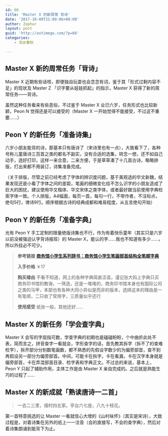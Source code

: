 ```yaml
---
id: 66
title: 'Master X 的新周常 背诗'
date: '2017-10-09T21:09:06+08:00'
author: Zephur
layout: post
guid: 'http://astimego.com/?p=66'
categories:
    - 流水春秋

---
```


## Master X 新的周常任务「背诗」

Master X 近期有些话唠，即便独自玩耍也会念念有词，鉴于其「形式过剩内容不足」的现状及 Master Z 「识字要从娃娃抓起」的指示，Master X 获得了新的周常任务——背诗。

虽然这种任务看来有些恶俗，不过鉴于 Master X 业已六岁，任务形式也比较新颖，Peon N 觉得还是可以接受的（Master X 一开始觉得不能接受，不过这不重要……）

<!-- more -->

## Peon Y 的新任务「准备诗集」

六岁小朋友能背的诗，那基本只有唐诗了（宋诗里也有一点），大致看下了，各种号称儿童唐诗三百首之类的都名不副实，没有合适的选集，转念一想，还不如自己动手，选好打印，这样一来合意，二来方便，于是草草凑了十几首古诗，略略排版，打出来都不用装订，诗集准备完成。

（关于排版，尽管之前已经考虑了字体的辨识度问题，基于美观选的华文新魏，结果发现还是小看了字体之间的差距，笔画的细微变化给不怎么识字的小朋友造成了巨大的困扰，建议使用华文楷体、华文宋体之类字体，或者最好跟当前使用字典检索字体一致。个人排版，A4幅面，每页一首，每句一行，不带作者，不注标点，绝句5行，律诗9行。顺序根据古诗的经典成都和难易程度，从五言绝句开始）

## Peon Y 的新任务「准备字典」

光有 Peon Y 手工定制的限量绝版诗集也不行，作为有着快乐童年（其实只是六岁以前没被强迫认字背诗报班）的 Master X，能认的字……我也不知道有多少……，所以外挂必不可少。

> **参考链接** [**商务馆小学生系列辞书：商务馆小学生笔画部首结构全笔顺字典**](https://item.jd.com/11186504.html)
> 
> **入手价格** ￥17
> 
> **购买缘由** 不看不知道，网上的各种字典简直泛滥，谨记张大妈上字典只买商务印书馆的教诲，一筛选，还是一堆堆的，商务印书馆本身也有国际公司之类的马甲，本部也有各种大同小异似是而非的版本，选择这本的理由是一有笔顺，二只收了常用字，三质量似乎还行
> 
> **使用感受** 纸张一般，其他还好……

## Master X 的新任务「学会查字典」

Master X 会写的字屈指可数，学查字典的初期也是磕磕盼盼，个中曲折此处不表，简而言之，拼音查字一看就会，字形查字的话，首先教其拆字（拆不了的查难检字），拆开部分分别数笔画数，都不熟悉的先假设字数少的为偏旁部首，查不到再假设另一部分为偏旁部首。中间，可能卡在拆字，卡在看漏，卡在汉字本身就是偏旁部首，卡在弄混部首目录、检字表和字典正文。不过总的来说，基本上，Peon Y 只起了辅助作用，主体工作是由 Master X 亲自完成的。之后就是熟能生巧的过程了……

## Master X 的新成就「熟读唐诗一二首」

> 一去二三里，烟村四五家。亭台六七座，八九十枝花。

第一首特意挑选的让 Master 一看就信心大增的《山村咏怀》（其实是宋诗），大致过程是，对着诗集在另外的纸上一一注音（会的直接写，不会的查字典），然后对着诗集朗诵到能背下为止。